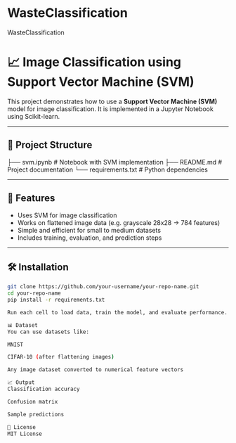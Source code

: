 # WasteClassification
WasteClassification

# 📈 Image Classification using Support Vector Machine (SVM)

This project demonstrates how to use a **Support Vector Machine (SVM)** model for image classification. It is implemented in a Jupyter Notebook using Scikit-learn.

---

## 📁 Project Structure
├── svm.ipynb # Notebook with SVM implementation
├── README.md # Project documentation
└── requirements.txt # Python dependencies

---

## 🚀 Features

- Uses SVM for image classification
- Works on flattened image data (e.g. grayscale 28x28 → 784 features)
- Simple and efficient for small to medium datasets
- Includes training, evaluation, and prediction steps

---

## 🛠️ Installation

```bash
git clone https://github.com/your-username/your-repo-name.git
cd your-repo-name
pip install -r requirements.txt

Run each cell to load data, train the model, and evaluate performance.

📊 Dataset
You can use datasets like:

MNIST

CIFAR-10 (after flattening images)

Any image dataset converted to numerical feature vectors

📈 Output
Classification accuracy

Confusion matrix

Sample predictions

📄 License
MIT License
